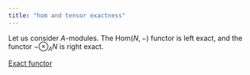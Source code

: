 ```yaml
---
title: "hom and tensor exactness"
---
```


Let us consider $A$-modules. The $\text{Hom}(N,-)$ functor is left exact, and the functor $-\otimes_A N$ is right exact.

[Exact functor](<notes/ntpy/Definitions/Category theory/Exact functor.md>)